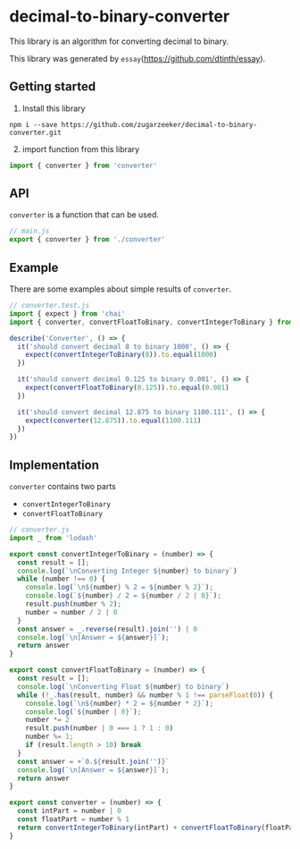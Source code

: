 # decimal-to-binary-converter
This library is an algorithm for converting decimal to binary.

This library was generated by `essay`(https://github.com/dtinth/essay).

## Getting started
  1. Install this library

  ```
  npm i --save https://github.com/zugarzeeker/decimal-to-binary-converter.git
  ```

  2. import function from this library
  ```js
  import { converter } from 'converter'
  ```


## API
`converter` is a function that can be used.

```js
// main.js
export { converter } from './converter'
```

## Example
There are some examples about simple results of `converter`.

```js
// converter.test.js
import { expect } from 'chai'
import { converter, convertFloatToBinary, convertIntegerToBinary } from './converter'

describe('Converter', () => {
  it('should convert decimal 8 to binary 1000', () => {
    expect(convertIntegerToBinary(8)).to.equal(1000)
  })

  it('should convert decimal 0.125 to binary 0.001', () => {
    expect(convertFloatToBinary(0.125)).to.equal(0.001)
  })

  it('should convert decimal 12.875 to binary 1100.111', () => {
    expect(converter(12.875)).to.equal(1100.111)
  })
})
```

## Implementation
`converter` contains two parts
- `convertIntegerToBinary`
- `convertFloatToBinary`

```js
// converter.js
import _ from 'lodash'

export const convertIntegerToBinary = (number) => {
  const result = [];
  console.log(`\nConverting Integer ${number} to binary`)
  while (number !== 0) {
    console.log(`\n${number} % 2 = ${number % 2}`);
    console.log(`${number} / 2 = ${number / 2 | 0}`);
    result.push(number % 2);
    number = number / 2 | 0
  }
  const answer = _.reverse(result).join('') | 0
  console.log(`\n[Answer = ${answer}]`);
  return answer
}

export const convertFloatToBinary = (number) => {
  const result = [];
  console.log(`\nConverting Float ${number} to binary`)
  while (!_.has(result, number) && number % 1 !== parseFloat(0)) {
    console.log(`\n${number} * 2 = ${number * 2}`);
    console.log(`${number | 0}`);
    number *= 2
    result.push(number | 0 === 1 ? 1 : 0)
    number %= 1;
    if (result.length > 10) break
  }
  const answer = +`0.${result.join('')}`
  console.log(`\n[Answer = ${answer}]`);
  return answer
}

export const converter = (number) => {
  const intPart = number | 0
  const floatPart = number % 1
  return convertIntegerToBinary(intPart) + convertFloatToBinary(floatPart)
}

```

